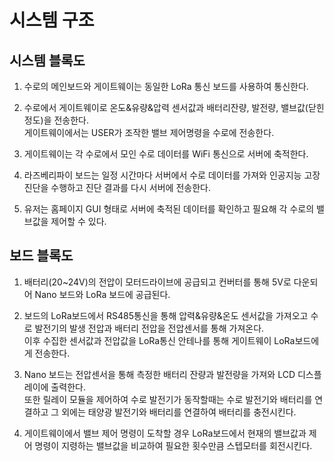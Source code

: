 # 시스템 구조

## 시스템 블록도

1. 수로의 메인보드와 게이트웨이는 동일한 LoRa 통신 보드를 사용하여 통신한다.

2. 수로에서 게이트웨이로 온도&유량&압력 센서값과 배터리잔량, 발전량, 밸브값(닫힌 정도)을 전송한다. </br>
  게이트웨이에서는 USER가 조작한 밸브 제어명령을 수로에 전송한다.
  
3. 게이트웨이는 각 수로에서 모인 수로 데이터를 WiFi 통신으로 서버에 축적한다.

4. 라즈베리파이 보드는 일정 시간마다 서버에서 수로 데이터를 가져와 인공지능 고장 진단을 수행하고 진단 결과를 다시 서버에 전송한다.

5. 유저는 홈페이지 GUI 형태로 서버에 축적된 데이터를 확인하고 필요해 각 수로의 밸브값을 제어할 수 있다.


## 보드 블록도

1. 배터리(20~24V)의 전압이 모터드라이브에 공급되고 컨버터를 통해 5V로 다운되어 Nano 보드와 LoRa 보드에 공급된다. 

2. 보드의 LoRa보드에서 RS485통신을 통해 압력&유량&온도 센서값을 가져오고 수로 발전기의 발생 전압과 배터리 전압을 전압센서를 통해 가져온다. </br>
  이후 수집한 센서값과 전압값을 LoRa통신 안테나를 통해 게이트웨이 LoRa보드에게 전송한다.
  
3. Nano 보드는 전압센서을 통해 측정한 배터리 잔량과 발전량을 가져와 LCD 디스플레이에 출력한다. </br>
  또한 릴레이 모듈을 제어하여 수로 발전기가 동작할때는 수로 발전기와 배터리를 연결하고 그 외에는 태양광 발전기와 배터리를 연결하여 배터리를 충전시킨다.
  
4. 게이트웨이에서 밸브 제어 명령이 도착할 경우 LoRa보드에서 현재의 밸브값과 제어 명령이 지령하는 밸브값을 비교하여 필요한 횟수만큼 스텝모터를 회전시킨다.
